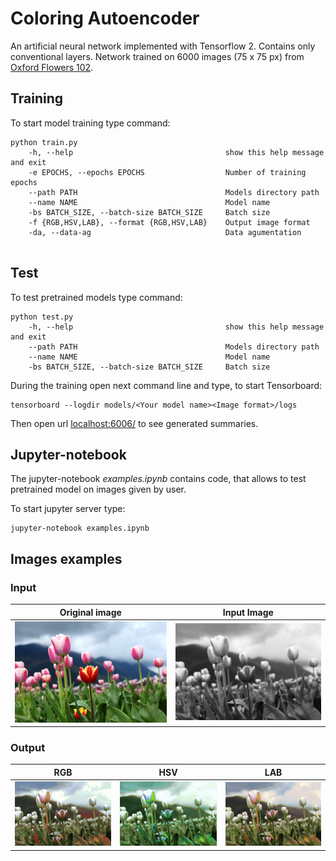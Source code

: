 # Coloring Autoencoder

An artificial neural network implemented with Tensorflow 2. Contains only conventional layers. Network trained on 6000
images (75 x 75 px) from
[Oxford Flowers 102](https://www.robots.ox.ac.uk/%7Evgg/data/flowers/102/).

## Training

To start model training type command:

```
python train.py 
    -h, --help                                  show this help message and exit
    -e EPOCHS, --epochs EPOCHS                  Number of training epochs
    --path PATH                                 Models directory path
    --name NAME                                 Model name
    -bs BATCH_SIZE, --batch-size BATCH_SIZE     Batch size
    -f {RGB,HSV,LAB}, --format {RGB,HSV,LAB}    Output image format
    -da, --data-ag                              Data agumentation
                
```

## Test

To test pretrained models type command:
```
python test.py
    -h, --help                                  show this help message and exit
    --path PATH                                 Models directory path
    --name NAME                                 Model name
    -bs BATCH_SIZE, --batch-size BATCH_SIZE     Batch size

```

During the training open next command line and type, to start Tensorboard:

```
tensorboard --logdir models/<Your model name><Image format>/logs
```

Then open url [localhost:6006/](localhost:6006/) to see generated summaries.

## Jupyter-notebook

The jupyter-notebook *examples.ipynb* contains code, that allows to test pretrained model on images given by user.

To start jupyter server type:

```commandline
jupyter-notebook examples.ipynb
```

## Images examples

### Input
| Original image | Input Image
| --- | --- |
| ![Input image](original.png) | ![Black and white image](black.png) |

### Output
| RGB | HSV| LAB |
| --- | --- |  --- |
| ![RGB](colored_rgb.png) | ![RGB](colored_hsv.png) | ![RGB](colored_lab.png)
